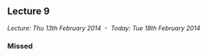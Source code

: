 Lecture 9
---------

*Lecture: Thu 13th February 2014  -  Today: Tue 18th February 2014*

### Missed
